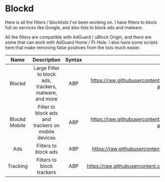 # Blockd
Here is all the filters / blocklists I've been working on. I have filters to block full on services like Google, and also lists to block ads and malware.

All the filters are compatible with AdGuard / uBlock Origin, and there are some that can work with AdGuard Home / Pi-Hole. I also have some scripts here that make removing false positives from the lists much easier. 


| Name | Description | Syntax | Link |
| :---:   | :---: | :---: | :---: |
| Blockd | Large Filter to block ads, trackers, malware, and more | ABP | https://raw.githubusercontent.com/DevShubam/Filters/main/blockd-adguard.txt |
| Blockd Mobile | Filter to block ads and trackers on mobile devices | ABP | https://raw.githubusercontent.com/DevShubam/Filters/main/mobile-adguard.txt
| Ads | Filters to block ads |  ABP  | https://raw.githubusercontent.com/DevShubam/Filters/main/ads.txt |
| Tracking | Filters to block trackers | ABP | https://raw.githubusercontent.com/DevShubam/Filters/main/tracking.txt |


